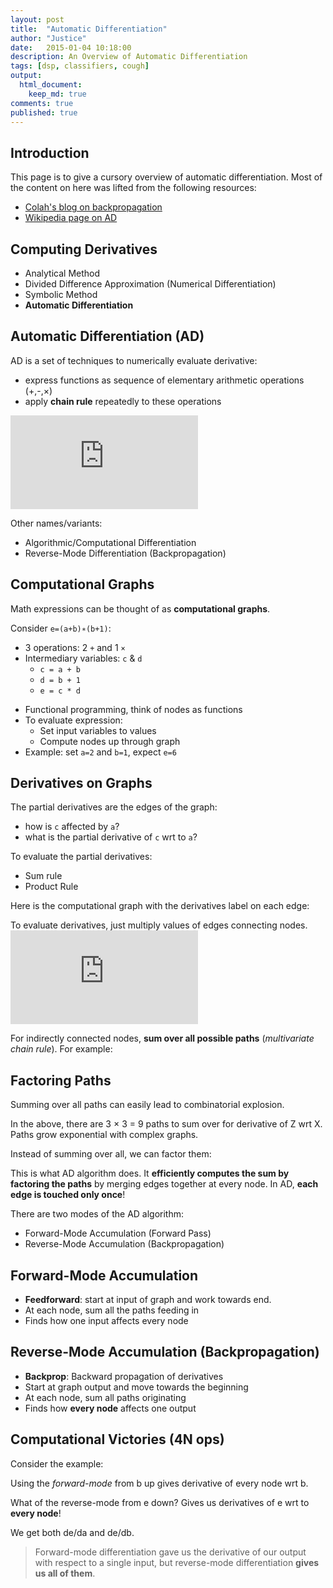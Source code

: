 ```yaml
---
layout: post
title:  "Automatic Differentiation"
author: "Justice"
date:   2015-01-04 10:18:00
description: An Overview of Automatic Differentiation 
tags: [dsp, classifiers, cough]
output:
  html_document:
    keep_md: true
comments: true
published: true
---
```


## Introduction
This page is to give a cursory overview of automatic differentiation. Most of the content on here was lifted from the following resources:
- [Colah's blog on backpropagation][1]
- [Wikipedia page on AD][2]

## Computing Derivatives
- Analytical Method
- Divided Difference Approximation (Numerical Differentiation)
- Symbolic Method
- **Automatic Differentiation**

## Automatic Differentiation (AD)
AD is a set of techniques to numerically evaluate derivative:
- express functions as sequence of elementary arithmetic operations (+,-,×)
- apply **chain rule** repeatedly to these operations

![formula](http://latex.codecogs.com/gif.latex?%5Cfrac%7B%5Cpartial%20y%7D%7B%5Cpartial%20x%7D%3D%5Cfrac%7B%5Cpartial%20y%7D%7B%5Cpartial%20w%7D%5Ctimes%20%5Cfrac%7B%5Cpartial%20w%7D%7B%5Cpartial%20x%7D "\\frac{\\partial y}{\\partial x}=\\frac{\\partial y}{\\partial w}\\times \\frac{\\partial w}{\\partial x}")

Other names/variants: 
- Algorithmic/Computational Differentiation
- Reverse-Mode Differentiation (Backpropagation)

<!-- Pros:
- Chain rule: Decomposition of differentials 
- Fast at computing partial derivatives of a function wrt many inputs. 
 -->

## Computational Graphs
Math expressions can be thought of as **computational graphs**. 

Consider `e=(a+b)∗(b+1)`:
- 3 operations: 2 `+` and 1 `×`
- Intermediary variables: `c` & `d`
    + `c = a + b`
    + `d = b + 1`
    + `e = c * d`

<en-media type="image/png" hash="cb4c9c499a76ffbc8c44f27faa43316b"/>

- Functional programming, think of nodes as functions
- To evaluate expression:
    + Set input variables to values
    + Compute nodes up through graph 
- Example: set `a=2` and `b=1`, expect `e=6`

<en-media type="image/png" hash="474982020654627f39142ee4193611dc"/>


## Derivatives on Graphs
The partial derivatives are the edges of the graph:
- how is `c` affected by `a`?
- what is the partial derivative of `c` wrt to `a`? 

To evaluate the partial derivatives:
- Sum rule
- Product Rule

<en-media type="image/png" hash="28b669fd7cc592a4046a87d0ed6daa45"/>

Here is the computational graph with the derivatives label on each edge:

<en-media type="image/png" hash="2685be4fd083d82d5d364fd0d056858e"/>

To evaluate derivatives, just multiply values of edges connecting nodes. 
![formula](http://latex.codecogs.com/gif.latex?%5Cfrac%7B%5Cpartial%20e%7D%7B%5Cpartial%20a%7D%20%3D%20%5Cfrac%7B%5Cpartial%20c%7D%7B%5Cpartial%20a%7D%20%5Ccdot%20%5Cfrac%7B%5Cpartial%20e%7D%7B%5Cpartial%20c%7D%20%3D%201%5Cast%202%3D2 "\\frac{\\partial e}{\\partial a} = \\frac{\\partial c}{\\partial a} \\cdot \\frac{\\partial e}{\\partial c} = 1\\ast 2=2")

For indirectly connected nodes, **sum over all possible paths** (*multivariate chain rule*). For example:

<en-media type="image/png" hash="31874606fe6ab2e64c497c6922635cc3"/>


## Factoring Paths
Summing over all paths can easily lead to combinatorial explosion. 
<en-media type="image/png" hash="8877dd1bd004654d949917b5bfda90df"/>

In the above, there are 3 × 3 = 9 paths to sum over for derivative of Z wrt X. Paths grow exponential with complex graphs.
<en-media type="image/png" hash="e1784a5f7263bb740bf8bc30c155d869"/>


Instead of summing over all, we can factor them:

<en-media type="image/png" hash="cf51353678a9bb66f8c7c12533b411b3"/>

This is what AD algorithm does. It **efficiently computes the sum by factoring the paths** by merging edges together at every node. In AD, **each edge is touched only once**! 

There are two modes of the AD algorithm:
+ Forward-Mode Accumulation (Forward Pass)
+ Reverse-Mode Accumulation (Backpropagation)


## Forward-Mode Accumulation
<en-media type="image/png" hash="309601e3198240cb38d7f6cd2941db7e"/>

- **Feedforward**: start at input of graph and work towards end.
- At each node, sum all the paths feeding in 
- Finds how one input affects every node

## Reverse-Mode Accumulation (Backpropagation)
<en-media type="image/png" hash="6a9bf789bb038665296d26d234b744d4"/>

- **Backprop**: Backward propagation of derivatives
- Start at graph output and move towards the beginning
- At each node, sum all paths originating  
- Finds how **every node** affects one output


## Computational Victories (4N ops)
Consider the example:

<en-media type="image/png" hash="2685be4fd083d82d5d364fd0d056858e"/>

Using the *forward-mode* from b up gives derivative of every node wrt b. 

<en-media type="image/png" hash="a5a76bd3ec2de78c1cebb567c13e9713"/>

What of the reverse-mode from e down? Gives us derivatives of e wrt to **every node**!

<en-media type="image/png" hash="2625875347c22318802ac0fdf2a8ad11"/>

We get both de/da and de/db.  

> Forward-mode differentiation gave us the derivative of our output with respect to a single input, but reverse-mode differentiation **gives us all of them**.



[1]: http://colah.github.io/posts/2015-08-Backprop/
[2]: https://en.wikipedia.org/wiki/Automatic_differentiation
